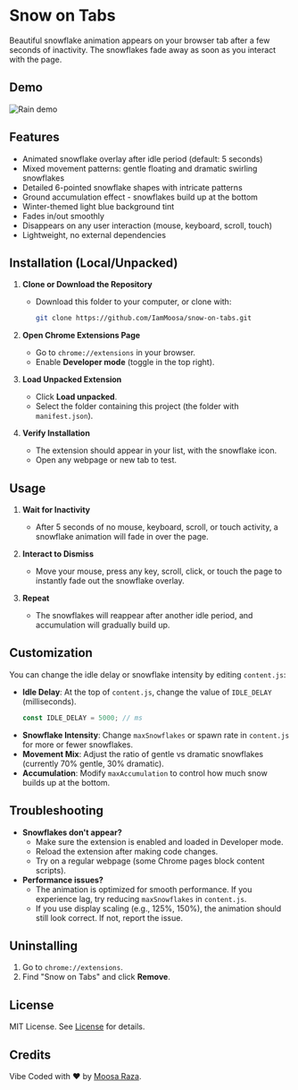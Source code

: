 # Snow on Tabs

Beautiful snowflake animation appears on your browser tab after a few seconds of inactivity. The snowflakes fade away as soon as you interact with the page.

## Demo

![Rain demo](./assets/demo.gif)

## Features

- Animated snowflake overlay after idle period (default: 5 seconds)
- Mixed movement patterns: gentle floating and dramatic swirling snowflakes
- Detailed 6-pointed snowflake shapes with intricate patterns
- Ground accumulation effect - snowflakes build up at the bottom
- Winter-themed light blue background tint
- Fades in/out smoothly
- Disappears on any user interaction (mouse, keyboard, scroll, touch)
- Lightweight, no external dependencies

## Installation (Local/Unpacked)

1. **Clone or Download the Repository**
	- Download this folder to your computer, or clone with:
	  ```sh
	  git clone https://github.com/IamMoosa/snow-on-tabs.git
	  ```

2. **Open Chrome Extensions Page**
	- Go to `chrome://extensions` in your browser.
	- Enable **Developer mode** (toggle in the top right).

3. **Load Unpacked Extension**
	- Click **Load unpacked**.
	- Select the folder containing this project (the folder with `manifest.json`).

4. **Verify Installation**
	- The extension should appear in your list, with the snowflake icon.
	- Open any webpage or new tab to test.

## Usage

1. **Wait for Inactivity**
	- After 5 seconds of no mouse, keyboard, scroll, or touch activity, a snowflake animation will fade in over the page.

2. **Interact to Dismiss**
	- Move your mouse, press any key, scroll, click, or touch the page to instantly fade out the snowflake overlay.

3. **Repeat**
	- The snowflakes will reappear after another idle period, and accumulation will gradually build up.

## Customization

You can change the idle delay or snowflake intensity by editing `content.js`:

- **Idle Delay**: At the top of `content.js`, change the value of `IDLE_DELAY` (milliseconds).
  ```js
  const IDLE_DELAY = 5000; // ms
  ```
- **Snowflake Intensity**: Change `maxSnowflakes` or spawn rate in `content.js` for more or fewer snowflakes.
- **Movement Mix**: Adjust the ratio of gentle vs dramatic snowflakes (currently 70% gentle, 30% dramatic).
- **Accumulation**: Modify `maxAccumulation` to control how much snow builds up at the bottom.

## Troubleshooting

- **Snowflakes don't appear?**
  - Make sure the extension is enabled and loaded in Developer mode.
  - Reload the extension after making code changes.
  - Try on a regular webpage (some Chrome pages block content scripts).
- **Performance issues?**
  - The animation is optimized for smooth performance. If you experience lag, try reducing `maxSnowflakes` in `content.js`.
  - If you use display scaling (e.g., 125%, 150%), the animation should still look correct. If not, report the issue.

## Uninstalling

1. Go to `chrome://extensions`.
2. Find "Snow on Tabs" and click **Remove**.

## License

MIT License. See [License](LICENSE) for details.

## Credits

Vibe Coded with ❤️ by [Moosa Raza](https://www.linkedin.com/in/syed-moosa-raza-rizvi).
